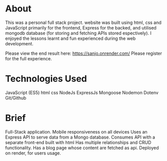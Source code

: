# About
This was a personal full stack project. website was built using html, css and JavaScript primarily for the frontend, Express for the backed, and utilised mongodb database (for storing and fetching APIs stored espectively). I enjoyed the lessons learnt and fun experienced during the web development.

Please view the end result here: https://sanjo.onrender.com/
Please register for the full experience.

# Technologies Used
JavaScript (ES5)
html
css
NodeJs
ExpressJs
Mongoose
Nodemon
Dotenv
Git/Github


# Brief
Full-Stack application.
Mobile responsiveness on all devices
Uses an Express API to serve data from a Mongo database.
Consumes API with a separate front-end built with html
Has multiple relationships and CRUD functionality.
Has a blog page whose content are fetched as api.
Deployed on render, for users usage.

